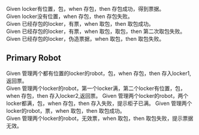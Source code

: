 Given locker有位置，包，when 存包，then 存包成功，得到票据。  
Given locker没有位置，when 存包，then 存包失败。  
Given 已经存包的locker，有票，when 取包，then 取包成功。  
Given 已经存包的locker，有票，when 取包，取包，then 第二次取包失败。  
Given 已经存包的locker，伪造票据，when 取包，then 取包失败。  

## Primary Robot
Given 管理两个都有位置的locker的robot，包，when 存包，then 存入locker1,返回票。  
Given 管理两个locker的robot，第一个locker满，第二个locker有位置，包，when 存包，then 存入locker2,返回票。
Given 管理两个locker的robot，两个locker都满，包，when 存包，then 存入失败，提示柜子已满。
Given 管理两个locker的robot，票，when 取包，then 取包成功。  
Given 管理两个locker的robot，无效票，when 取包，then 取包失败，提示票据无效。  
